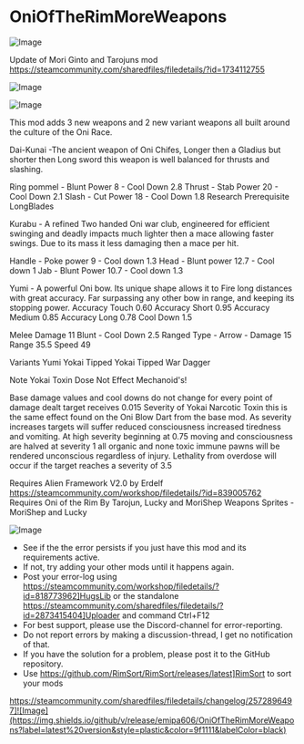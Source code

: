 # OniOfTheRimMoreWeapons

![Image](https://i.imgur.com/buuPQel.png)

Update of Mori Ginto and Tarojuns mod
https://steamcommunity.com/sharedfiles/filedetails/?id=1734112755

![Image](https://i.imgur.com/pufA0kM.png)

	
![Image](https://i.imgur.com/Z4GOv8H.png)

This mod adds 3 new weapons and 2 new variant weapons all built around the culture of the Oni Race.

Dai-Kunai -The ancient weapon of Oni Chifes, Longer then a Gladius but shorter then Long sword this weapon is well balanced for thrusts and slashing.

Ring pommel - Blunt Power 8 - Cool Down 2.8
Thrust - Stab Power 20 - Cool Down 2.1 
Slash - Cut Power 18 - Cool Down 1.8
Research Prerequisite LongBlades

Kurabu - A refined Two handed Oni war club, engineered for efficient swinging and deadly impacts much lighter then a mace allowing faster swings. Due to its mass it less damaging then a  mace per hit.

Handle - Poke power 9 - Cool down 1.3
Head - Blunt power 12.7 - Cool down 1
Jab - Blunt Power 10.7 - Cool down 1.3

Yumi - A powerful Oni bow. Its unique shape allows it to Fire long distances with great accuracy. Far surpassing any other bow in range, and keeping its stopping power.
Accuracy Touch 0.60
Accuracy Short 0.95
Accuracy Medium 0.85
Accuracy Long 0.78
Cool Down 1.5

Melee Damage 11 Blunt - Cool Down 2.5
Ranged Type - Arrow - Damage 15
Range 35.5
Speed 49

Variants 
Yumi Yokai Tipped
Yokai Tipped War Dagger

Note Yokai Toxin Dose Not Effect Mechanoid's!

Base damage values and cool downs do not change for every point of damage dealt target receives 0.015 Severity of Yokai Narcotic Toxin this is the same effect found on the Oni Blow Dart from the base mod.
As severity increases targets will suffer reduced consciousness increased tiredness and vomiting. At high severity beginning at 0.75 moving and consciousness are halved at severity 1 all organic and none toxic immune pawns will be rendered unconscious regardless of injury.
Lethality from overdose will occur if the target reaches a severity of 3.5

Requires Alien Framework V2.0 by Erdelf  https://steamcommunity.com/workshop/filedetails/?id=839005762
Requires Oni of the Rim By Tarojun, Lucky and MoriShep
 Weapons Sprites - MoriShep and Lucky

![Image](https://i.imgur.com/PwoNOj4.png)



-  See if the the error persists if you just have this mod and its requirements active.
-  If not, try adding your other mods until it happens again.
-  Post your error-log using https://steamcommunity.com/workshop/filedetails/?id=818773962]HugsLib or the standalone https://steamcommunity.com/sharedfiles/filedetails/?id=2873415404]Uploader and command Ctrl+F12
-  For best support, please use the Discord-channel for error-reporting.
-  Do not report errors by making a discussion-thread, I get no notification of that.
-  If you have the solution for a problem, please post it to the GitHub repository.
-  Use https://github.com/RimSort/RimSort/releases/latest]RimSort to sort your mods



https://steamcommunity.com/sharedfiles/filedetails/changelog/2572896497]![Image](https://img.shields.io/github/v/release/emipa606/OniOfTheRimMoreWeapons?label=latest%20version&style=plastic&color=9f1111&labelColor=black)

